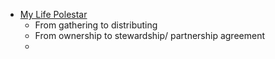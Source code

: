- [My Life Polestar](<My Life Polestar.md>)
    - From gathering to distributing
    - From ownership to stewardship/ partnership agreement
    - 
